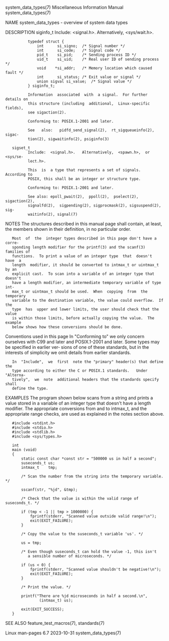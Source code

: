 system_data_types(7)   Miscellaneous Information Manual   system_data_types(7)

NAME
       system_data_types - overview of system data types

DESCRIPTION
       siginfo_t
              Include: <signal.h>.  Alternatively, <sys/wait.h>.

              typedef struct {
                  int      si_signo;  /* Signal number */
                  int      si_code;   /* Signal code */
                  pid_t    si_pid;    /* Sending process ID */
                  uid_t    si_uid;    /* Real user ID of sending process */
                  void    *si_addr;   /* Memory location which caused fault */
                  int      si_status; /* Exit value or signal */
                  union sigval si_value;  /* Signal value */
              } siginfo_t;

              Information  associated  with  a signal.  For further details on
              this structure (including  additional,  Linux-specific  fields),
              see sigaction(2).

              Conforming to: POSIX.1-2001 and later.

              See   also:   pidfd_send_signal(2),  rt_sigqueueinfo(2),  sigac‐
              tion(2), sigwaitinfo(2), psiginfo(3)

       sigset_t
              Include:  <signal.h>.   Alternatively,  <spawn.h>,  or  <sys/se‐
              lect.h>.

              This  is  a type that represents a set of signals.  According to
              POSIX, this shall be an integer or structure type.

              Conforming to: POSIX.1-2001 and later.

              See also: epoll_pwait(2),  ppoll(2),  pselect(2),  sigaction(2),
              signalfd(2),  sigpending(2), sigprocmask(2), sigsuspend(2), sig‐
              waitinfo(2), signal(7)

NOTES
       The structures described in this manual page shall contain,  at  least,
       the members shown in their definition, in no particular order.

       Most  of  the  integer types described in this page don't have a corre‐
       sponding length modifier for the printf(3) and the scanf(3) families of
       functions.  To print a value of an integer type  that  doesn't  have  a
       length  modifier, it should be converted to intmax_t or uintmax_t by an
       explicit cast.  To scan into a variable of an integer type that doesn't
       have a length modifier, an intermediate temporary variable of type int‐
       max_t or uintmax_t should be used.  When  copying  from  the  temporary
       variable to the destination variable, the value could overflow.  If the
       type  has  upper and lower limits, the user should check that the value
       is within those limits, before actually copying the value.  The example
       below shows how these conversions should be done.

   Conventions used in this page
       In "Conforming to" we only concern ourselves with  C99  and  later  and
       POSIX.1-2001  and  later.   Some types may be specified in earlier ver‐
       sions of one of these standards, but in the interests of simplicity  we
       omit details from earlier standards.

       In  "Include",  we  first  note the "primary" header(s) that define the
       type according to either the C or POSIX.1 standards.   Under  "Alterna‐
       tively",  we  note  additional headers that the standards specify shall
       define the type.

EXAMPLES
       The program shown below scans from a string and prints a  value  stored
       in  a  variable of an integer type that doesn't have a length modifier.
       The appropriate conversions from and to intmax_t, and  the  appropriate
       range checks, are used as explained in the notes section above.

       #include <stdint.h>
       #include <stdio.h>
       #include <stdlib.h>
       #include <sys/types.h>

       int
       main (void)
       {
           static const char *const str = "500000 us in half a second";
           suseconds_t us;
           intmax_t    tmp;

           /* Scan the number from the string into the temporary variable. */

           sscanf(str, "%jd", &tmp);

           /* Check that the value is within the valid range of suseconds_t. */

           if (tmp < -1 || tmp > 1000000) {
               fprintf(stderr, "Scanned value outside valid range!\n");
               exit(EXIT_FAILURE);
           }

           /* Copy the value to the suseconds_t variable 'us'. */

           us = tmp;

           /* Even though suseconds_t can hold the value -1, this isn't
              a sensible number of microseconds. */

           if (us < 0) {
               fprintf(stderr, "Scanned value shouldn't be negative!\n");
               exit(EXIT_FAILURE);
           }

           /* Print the value. */

           printf("There are %jd microseconds in half a second.\n",
                   (intmax_t) us);

           exit(EXIT_SUCCESS);
       }

SEE ALSO
       feature_test_macros(7), standards(7)

Linux man-pages 6.7               2023-10-31              system_data_types(7)
